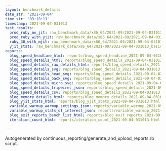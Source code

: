 ```yaml
---
layout: benchmark_details
date_str: '2021-09-04'
time_str: '03:10:13'
timestamp: 2021-09-04-031013
test_results:
  prod_ruby_no_jit: raw_benchmark_data/x86_64/2021-09/2021-09-04-031013_basic_benchmark_prod_ruby_no_jit.json
  prod_ruby_with_yjit: raw_benchmark_data/x86_64/2021-09/2021-09-04-031013_basic_benchmark_prod_ruby_with_yjit.json
  ruby_30_with_mjit: raw_benchmark_data/x86_64/2021-09/2021-09-04-031013_basic_benchmark_ruby_30_with_mjit.json
  yjit_stats: raw_benchmark_data/x86_64/2021-09/2021-09-04-031013_basic_benchmark_yjit_stats.json
reports:
  blog_speed_headline_html: reports/blog_speed_headline_2021-09-04-031013.html
  blog_speed_details_html: reports/blog_speed_details_2021-09-04-031013.html
  blog_speed_details_raw_details_html: reports/blog_speed_details_2021-09-04-031013.raw_details.html
  blog_speed_details_svg: reports/blog_speed_details_2021-09-04-031013.svg
  blog_speed_details_head_svg: reports/blog_speed_details_2021-09-04-031013.head.svg
  blog_speed_details_back_svg: reports/blog_speed_details_2021-09-04-031013.back.svg
  blog_speed_details_micro_svg: reports/blog_speed_details_2021-09-04-031013.micro.svg
  blog_speed_details_tripwires_json: reports/blog_speed_details_2021-09-04-031013.tripwires.json
  blog_speed_details_csv: reports/blog_speed_details_2021-09-04-031013.csv
  blog_memory_details_html: reports/blog_memory_details_2021-09-04-031013.html
  blog_yjit_stats_html: reports/blog_yjit_stats_2021-09-04-031013.html
  variable_warmup_warmup_settings_json: reports/variable_warmup_2021-09-04-031013.warmup_settings.json
  variable_warmup_stats_of_interest_json: reports/variable_warmup_2021-09-04-031013.stats_of_interest.json
  blog_exit_reports_bench_list_html: reports/blog_exit_reports_2021-09-04-031013.bench_list.html
  iteration_count_html: reports/iteration_count_2021-09-04-031013.html

---
```

Autogenerated by continuous_reporting/generate_and_upload_reports.rb script.
